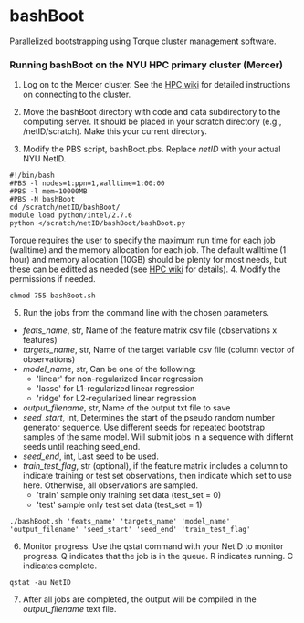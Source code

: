 # bashBoot

Parallelized bootstrapping using Torque cluster management software.

### Running bashBoot on the NYU HPC primary cluster (Mercer)

1. Log on to the Mercer cluster. See the [HPC wiki](https://wikis.nyu.edu/display/NYUHPC/Clusters+-+Mercer) for detailed instructions on connecting to the cluster.

2.  Move the bashBoot directory with code and data subdirectory to the computing server.  It should be placed in your scratch directory (e.g., /netID/scratch).  Make this your current directory.

3. Modify the PBS script, bashBoot.pbs.  Replace *netID* with your actual NYU NetID.  
```
#!/bin/bash
#PBS -l nodes=1:ppn=1,walltime=1:00:00
#PBS -l mem=10000MB
#PBS -N bashBoot
cd /scratch/netID/bashBoot/
module load python/intel/2.7.6
python </scratch/netID/bashBoot/bashBoot.py

```
Torque requires the user to specify the maximum run time for each job (walltime) and the memory allocation for each job.  The default walltime (1 hour) and memory allocation (10GB) should be plenty for most needs, but these can be editted as needed (see [HPC wiki](https://wikis.nyu.edu/display/NYUHPC/Running+jobs) for details).
4. Modify the permissions if needed.
```
chmod 755 bashBoot.sh
```
5. Run the jobs from the command line with the chosen parameters.
* *feats_name*, str, Name of the feature matrix csv file (observations x features)
* *targets_name*, str, Name of the target variable csv file (column vector of observations)
* *model_name*, str, Can be one of the following:
    * 'linear' for non-regularized linear regression
    * 'lasso' for L1-regularized linear regression
    * 'ridge' for L2-regularized linear regression
* *output_filename*, str, Name of the output txt file to save
* *seed_start*, int, Determines the start of the pseudo random number generator sequence.  Use different seeds for repeated bootstrap samples of the same model. Will submit jobs in a sequence with differnt seeds until reaching seed_end.
* *seed_end*, int, Last seed to be used.
* *train_test_flag*, str (optional), if the feature matrix includes a column to indicate training or test set observations, then indicate which set to use here.  Otherwise, all observations are sampled.
    * 'train' sample only training set data (test_set = 0)
    * 'test' sample only test set data (test_set = 1)
```
./bashBoot.sh 'feats_name' 'targets_name' 'model_name' 'output_filename' 'seed_start' 'seed_end' 'train_test_flag'
```
6. Monitor progress.  Use the qstat command with your NetID to monitor progress. Q indicates that the job is in the queue.  R indicates running. C indicates complete.
```
qstat -au NetID
```
7. After all jobs are completed, the output will be compiled in the *output_filename* text file. 

